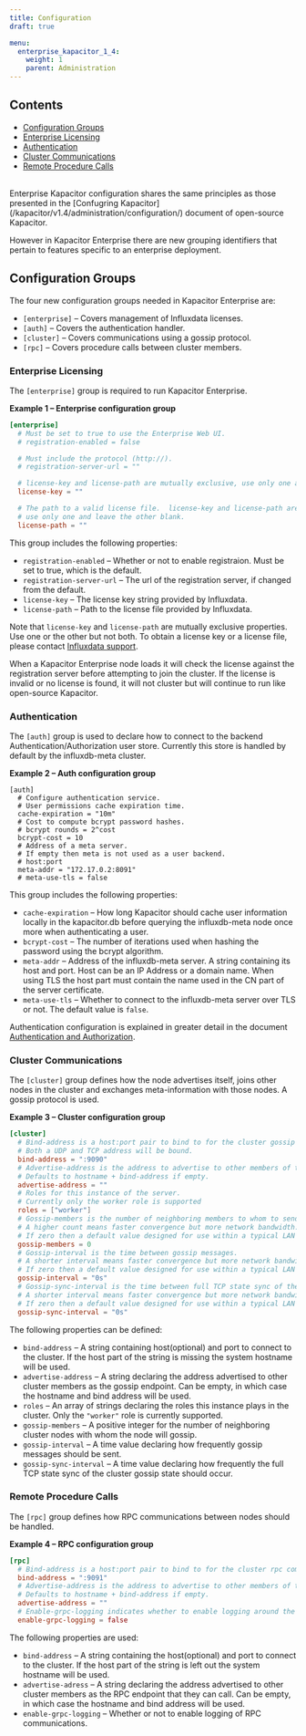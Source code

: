 ```yaml
---
title: Configuration
draft: true

menu:
  enterprise_kapacitor_1_4:
    weight: 1
    parent: Administration
---
```


## Contents

* [Configuration Groups](#configuration-groups)
* [Enterprise Licensing](#enterprise-licensing)
* [Authentication](#authentication)
* [Cluster Communications](#cluster-communications)
* [Remote Procedure Calls](#remote-procedure-calls)

<br/>
Enterprise Kapacitor configuration shares the same principles as those presented
in the [Confugring Kapacitor](/kapacitor/v1.4/administration/configuration/)
document of open-source Kapacitor.

However in Kapacitor Enterprise there are new grouping identifiers that pertain
to features specific to an enterprise deployment.

## Configuration Groups

The four new configuration groups needed in Kapacitor Enterprise are:

* `[enterprise]` &ndash; Covers management of Influxdata licenses.
* `[auth]` &ndash; Covers the authentication handler.
* `[cluster]` &ndash; Covers communications using a gossip protocol.
* `[rpc]` &ndash; Covers procedure calls between cluster members.

### Enterprise Licensing

The `[enterprise]` group is required to run Kapacitor Enterprise.  

**Example 1 &ndash; Enterprise configuration group**
```toml
[enterprise]
  # Must be set to true to use the Enterprise Web UI.
  # registration-enabled = false

  # Must include the protocol (http://).
  # registration-server-url = ""

  # license-key and license-path are mutually exclusive, use only one and leave the other blank.
  license-key = ""

  # The path to a valid license file.  license-key and license-path are mutually exclusive,
  # use only one and leave the other blank.
  license-path = ""
```

This group includes the following properties:

* `registration-enabled` &ndash; Whether or not to enable registraion.  Must be set to true, which is the default.
* `registration-server-url` &ndash; The url of the registration server, if changed from the default.
* `license-key` &ndash; The license key string provided by Influxdata.
* `license-path` &ndash; Path to the license file provided by Influxdata.

Note that `license-key` and `license-path` are mutually exclusive properties.
Use one or the other but not both.  To obtain a license key or a license file,
please contact [Influxdata support](mailto:Support@InfluxData.com).

When a Kapacitor Enterprise node loads it will check the license against the
registration server before attempting to join the cluster. If the license is
invalid or no license is found, it will not cluster but will continue to run
like open-source Kapacitor.

### Authentication

The `[auth]` group is used to declare how to connect to the backend
Authentication/Authorization user store.  Currently this store is handled by
default by the influxdb-meta cluster.

**Example 2 &ndash; Auth configuration group**
```
[auth]
  # Configure authentication service.
  # User permissions cache expiration time.
  cache-expiration = "10m"
  # Cost to compute bcrypt password hashes.
  # bcrypt rounds = 2^cost
  bcrypt-cost = 10
  # Address of a meta server.
  # If empty then meta is not used as a user backend.
  # host:port
  meta-addr = "172.17.0.2:8091"
  # meta-use-tls = false
```

This group includes the following properties:

* `cache-expiration` &ndash; How long Kapacitor should cache user information locally in the kapacitor.db before querying the influxdb-meta node once more when authenticating a user.
* `bcrypt-cost` &ndash; The number of iterations used when hashing the password using the bcrypt algorithm.
* `meta-addr` &ndash; Address of the influxdb-meta server.  A string containing its host and port. Host can be an IP Address or a domain name.  When using TLS the host part must contain the name used in the CN part of the server certificate.
* `meta-use-tls` &ndash; Whether to connect to the influxdb-meta server over TLS or not. The default value is `false`.

Authentication configuration is explained in greater detail in the document
[Authentication and Authorization](/enterprise_kapacitor/v1.4/administration/auth/).


### Cluster Communications

The `[cluster]` group defines how the node advertises itself, joins other
nodes in the cluster and exchanges meta-information with those nodes.  A gossip
protocol is used.

**Example 3 &ndash; Cluster configuration group**
```toml
[cluster]
  # Bind-address is a host:port pair to bind to for the cluster gossip communitcation.
  # Both a UDP and TCP address will be bound.
  bind-address = ":9090"
  # Advertise-address is the address to advertise to other members of the cluster for this member's gossip endpoint.
  # Defaults to hostname + bind-address if empty.
  advertise-address = ""
  # Roles for this instance of the server.
  # Currently only the worker role is supported
  roles = ["worker"]
  # Gossip-members is the number of neighboring members to whom to send gossip messages.
  # A higher count means faster convergence but more network bandwidth.
  # If zero then a default value designed for use within a typical LAN network is chosen.
  gossip-members = 0
  # Gossip-interval is the time between gossip messages.
  # A shorter interval means faster convergence but more network bandwidth.
  # If zero then a default value designed for use within a typical LAN network is chosen.
  gossip-interval = "0s"
  # Gossip-sync-interval is the time between full TCP state sync of the cluster gossip state.
  # A shorter interval means faster convergence but more network bandwidth.
  # If zero then a default value designed for use within a typical LAN network is chosen.
  gossip-sync-interval = "0s"

```

The following properties can be defined:

* `bind-address` &ndash; A string containing host(optional) and port to connect to the cluster.  If the host part of the string is missing the system hostname will be used.
* `advertise-address` &ndash; A string declaring the address advertised to other cluster members as the gossip endpoint.  Can be empty, in which case the hostname and bind address will be used.
* `roles` &ndash; An array of strings declaring the roles this instance plays in the cluster.  Only the `"worker"` role is currently supported.
* `gossip-members` &ndash; A positive integer for the number of neighboring cluster nodes with whom the node will gossip.
* `gossip-interval` &ndash; A time value declaring how frequently gossip messages should be sent.
* `gossip-sync-interval` &ndash; A time value declaring how frequently the full TCP state sync of the cluster gossip state should occur.

### Remote Procedure Calls

The `[rpc]` group defines how RPC communications between nodes should be handled.

**Example 4 &ndash; RPC configuration group**
```toml
[rpc]
  # Bind-address is a host:port pair to bind to for the cluster rpc communitcation.
  bind-address = ":9091"
  # Advertise-address is the address to advertise to other members of the cluster for this member's rpc endpoint.
  # Defaults to hostname + bind-address if empty.
  advertise-address = ""
  # Enable-grpc-logging indicates whether to enable logging around the rpc communitcation.
  enable-grpc-logging = false

```

The following properties are used:

* `bind-address` &ndash; A string containing the host(optional) and port to connect to the cluster. If the host part of the string is left out the system hostname will be used.
* `advertise-adress` &ndash; A string declaring the address advertised to other cluster members as the RPC endpoint that they can call. Can be empty, in which case the hostname and bind address will be used.
* `enable-grpc-logging` &ndash; Whether or not to enable logging of RPC communications.
